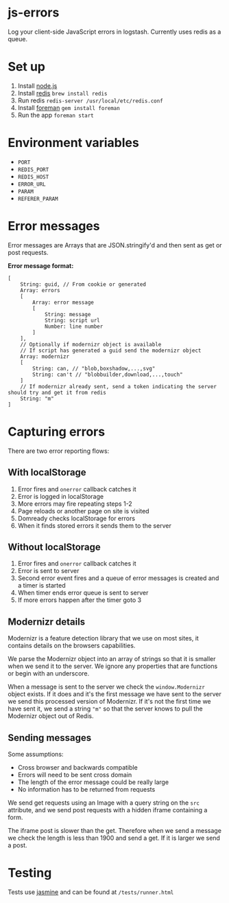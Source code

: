 # js-errors

Log your client-side JavaScript errors in logstash. Currently uses redis as a queue.

# Set up

1. Install [node.js](http://nodejs.org/download/)
2. Install [redis](http://redis.io/) ```brew install redis```
3. Run redis ```redis-server /usr/local/etc/redis.conf```
4. Install [foreman](http://ddollar.github.io/foreman/) ```gem install foreman```
5. Run the app ```foreman start```


# Environment variables

* ```PORT```
* ```REDIS_PORT```
* ```REDIS_HOST```
* ```ERROR_URL```
* ```PARAM```
* ```REFERER_PARAM```


# Error messages

Error messages are Arrays that are JSON.stringify'd and then sent as get or post requests.

**Error message format:**

    [
        String: guid, // From cookie or generated
        Array: errors
        [
            Array: error message
            [
                String: message
                String: script url
                Number: line number
            ]
        ],
        // Optionally if modernizr object is available
        // If script has generated a guid send the modernizr object
        Array: modernizr
        [
            String: can, // "blob,boxshadow,...,svg"
            String: can't // "blobbuilder,download,...,touch"
        ]
        // If modernizr already sent, send a token indicating the server should try and get it from redis
        String: "m"
    ]

# Capturing errors

There are two error reporting flows:

## With localStorage

1. Error fires and ```onerror``` callback catches it
2. Error is logged in localStorage
3. More errors may fire repeating steps 1-2
4. Page reloads or another page on site is visited
5. Domready checks localStorage for errors
6. When it finds stored errors it sends them to the server

## Without localStorage

1. Error fires and ```onerror``` callback catches it
2. Error is sent to server
3. Second error event fires and a queue of error messages is created and a timer is started
4. When timer ends error queue is sent to server
5. If more errors happen after the timer goto 3

## Modernizr details

Modernizr is a feature detection library that we use on most sites, it contains details on the browsers capabilities.

We parse the Modernizr object into an array of strings so that it is smaller when we send it to the server. We ignore any properties that are functions or begin with an underscore.

When a message is sent to the server we check the ```window.Modernizr``` object exists. If it does and it's the first message we have sent to the server we send this processed version of Modernizr. If it's not the first time we have sent it, we send a string ```"m"``` so that the server knows to pull the Modernizr object out of Redis.

## Sending messages

Some assumptions:

* Cross browser and backwards compatible
* Errors will need to be sent cross domain
* The length of the error message could be really large
* No information has to be returned from requests

We send get requests using an Image with a query string on the ```src``` attribute, and we send post requests with a hidden iframe containing a form. 

The iframe post is slower than the get. Therefore when we send a message we check the length is less than 1900 and send a get. If it is larger we send a post.


# Testing

Tests use [jasmine](https://jasmine.github.io/) and can be found at ```/tests/runner.html```
